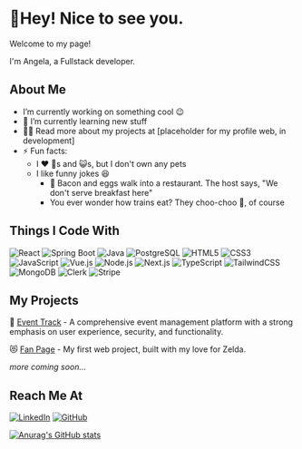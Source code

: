<!--**angelaW1618/angelaW1618** is a ✨ _special_ ✨ repository because its `README.md` (this file) appears on your GitHub profile.-->
# 👋Hey! Nice to see you.
Welcome to my page!

I'm Angela, a Fullstack developer.

## About Me
- I’m currently working on something cool 😉
- 🌱  I’m currently learning new stuff
- 👨‍💻  Read more about my projects at [placeholder for my profile web, in development]
- ⚡  Fun facts:
  - I ❤️ 🐶s and 😺s, but I don't own any pets
  - I like funny jokes 😆
    - 🐣 Bacon and eggs walk into a restaurant. The host says, "We don't serve breakfast here"
    - You ever wonder how trains eat? They choo-choo 🚂, of course

## Things I Code With
![React](https://img.shields.io/badge/React-20232A?style=for-the-badge&logo=react&logoColor=61DAFB)
![Spring Boot](https://img.shields.io/badge/Spring_Boot-6DB33F?style=for-the-badge&logo=spring-boot&logoColor=white)
![Java](https://img.shields.io/badge/Java-007396?style=for-the-badge&logo=java&logoColor=white)
![PostgreSQL](https://img.shields.io/badge/PostgreSQL-316192?style=for-the-badge&logo=postgresql&logoColor=white)
![HTML5](https://img.shields.io/badge/HTML5-E34F26?style=for-the-badge&logo=html5&logoColor=white)
![CSS3](https://img.shields.io/badge/CSS3-1572B6?style=for-the-badge&logo=css3&logoColor=white)
![JavaScript](https://img.shields.io/badge/JavaScript-F7DF1E?style=for-the-badge&logo=javascript&logoColor=black)
![Vue.js](https://img.shields.io/badge/Vue.js-4FC08D?style=for-the-badge&logo=vue.js&logoColor=white)
![Node.js](https://img.shields.io/badge/Node.js-339933?style=for-the-badge&logo=nodedotjs&logoColor=white)
![Next.js](https://img.shields.io/badge/Next.js-000000?style=for-the-badge&logo=next.js&logoColor=white)
![TypeScript](https://img.shields.io/badge/TypeScript-3178C6?style=for-the-badge&logo=typescript&logoColor=white)
![TailwindCSS](https://img.shields.io/badge/Tailwind_CSS-38B2AC?style=for-the-badge&logo=tailwind-css&logoColor=white)
![MongoDB](https://img.shields.io/badge/MongoDB-47A248?style=for-the-badge&logo=mongodb&logoColor=white)
![Clerk](https://img.shields.io/badge/Clerk-0077B5?style=for-the-badge&logo=clerk&logoColor=white)
![Stripe](https://img.shields.io/badge/Stripe-008CDD?style=for-the-badge&logo=stripe&logoColor=white)

## My Projects
 📅 [Event Track](https://github.com/angelaW1618/event-track) - A comprehensive event management platform with a strong emphasis on user experience, security, and functionality.

 😻 [Fan Page](https://github.com/angelaW1618/fan-page) - My first web project, built with my love for Zelda.
 
 *more coming soon...*


## Reach Me At
[![LinkedIn](https://img.shields.io/badge/LinkedIn-0077B5?style=for-the-badge&logo=linkedin&logoColor=white)](https://www.linkedin.com/in/angelawangtech1618/)
[![GitHub](https://img.shields.io/badge/GitHub-100000?style=for-the-badge&logo=github&logoColor=white)](https://github.com/angelaW1618)




[![Anurag's GitHub stats](https://github-readme-stats.vercel.app/api?username=angelaW1618)](https://github.com/anuraghazra/github-readme-stats)

